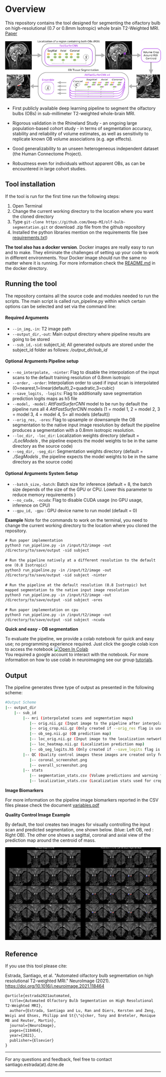 # Overview

This repository contains the tool designed for segmenting the olfactory bulb on high-resolutional (0.7 or 0.8mm Isotropic) whole brain T2-Weighted MRI. [Paper](https://www.sciencedirect.com/science/article/pii/S1053811921007370)

![](/images/pipeline.png)

* First publicly available deep learning pipeline to segment the olfactory bulbs (OBs) in sub-millimeter T2-weighted whole-brain MRI.

* Rigorous validation in the Rhineland Study - an ongoing large population-based cohort study - in terms of segmentation accuracy, stability and reliability of volume estimates, as well as sensitivity to replicate known OB volume associations (e.g. age effects).

* Good generalizability to an unseen heterogeneous independent dataset (the Human Connectome Project).

* Robustness even for individuals without apparent OBs, as can be encountered in large cohort studies.


## Tool installation
If the tool is run for the first time run the following steps:

 1. Open Terminal
 2. Change the current working directory to the location where you want the cloned directory 
 3. Type `git-clone https://github.com/Deep-MI/olf-bulb-segmentation.git`  or download .zip file from the github repository 
 4. Installed the python libraries mention on the requirements file (see [requirements.txt](./requirements.txt))  

**The tool also has a docker version**. Docker images are really easy to run and to make. They eliminate the challenges of setting up your code to work in different environments. Your Docker image should run the same no matter where it is running.
  For more information check the [README.md](./docker/README.md) in the docker directory.

## Running the tool

The repository contains all the source code and modules needed to run the scripts. 
The main script is called run_pipeline.py within which certain options can be selected and set via the command line:


#### Required Arguments
 * `--in_img,-in`: T2 image path 
 * `--output_dir,-out`: Main output directory where pipeline results are going to be stored
 * `--sub_id,-sid`: subject_id; All generated outputs are stored under the subject_id folder as follows: */output_dir/sub_id* 

#### Optional Arguments Pipeline setup
 * `--no_interpolate, -ninter`: Flag to disable the interpolation of the input scans to the default training resolution of 0.8mm isotropic
 * `--order, -order`: Interpolation order to used if input scan is interpolated (0=nearest,1=linear(default),2=quadratic,3=cubic)
 * `--save_logits, -logits`: Flag to additionally save segmentation prediction logits maps as h5 file
 * `--model, -model`: *AttFastSurferCNN* model to be run by default the pipeline runs all 4 *AttFastSurferCNN* models (1 = model 1, 2 = model 2, 3 = model 3, 4 = model 4, 5= all models (default))
 * `--orig_res, -ores`: Flag to upsample or downsample the OB segmentation to the native input image resolution by default the pipeline produces a segmentation with a 0.8mm isotropic resolution.
 * `--loc_dir, -loc_dir`: Localization weights directory (default = *./LocModels* , the pipeline expects the model weights to be in the same directory as the source code)
 * `--seg_dir, -seg_dir`: Segmentation weights directory  (default = *./SegModels* , the pipeline expects the model weights to be in the same directory as the source code)
 
#### Optional Arguments System Setup
 * `--batch_size,-batch`: Batch size for inference (default = 8, the batch size depends of the size of the GPU or CPU. Lower this parameter to reduce memory requirements ) 
 * `--no_cuda, -ncuda`: Flag to disable CUDA usage (no GPU usage, inference on CPU)
 * `--gpu_id, -gpu` : GPU device name to run model (default = 0) 



**Example** Note for the commands to work on the terminal, you need to change the current working directory to the location where you cloned the repository.
```
# Run paper implementation 
python3 run_pipeline.py -in /input/t2/image -out /directory/to/save/output -sid subject

# Run the pipeline natively at a different resolution to the default one (0.8 Isotropic)
python3 run_pipeline.py -in /input/t2/image -out /directory/to/save/output -sid subject -ninter
    
# Run the pipeline at the default resolution (0.8 Isotropic) but mapped segmentation to the native input image resolution
python3 run_pipeline.py -in /input/t2/image -out /directory/to/save/output -sid subject -ores

# Run paper implementation on cpu
python3 run_pipeline.py -in /input/t2/image -out /directory/to/save/output -sid subject -ncuda
```

**Quick and easy - OB segmentation**

To evaluate the pipeline, we provide a colab notebook for quick and easy use; no programming experience required. Just click the google colab icon to access the notebook <a href="https://colab.research.google.com/github/Deep-MI/olf-bulb-segmentation/blob/main/colab/OB_pipeline_test.ipynb" target="_parent"><img src="https://colab.research.google.com/assets/colab-badge.svg" alt="Open In Colab"/></a>
<br/>
You required a google account to interact with the notebook. For more information on how to use colab in neuroimaging see our group [tutorials](https://github.com/Deep-MI/FastSurfer/tree/master/Tutorial).

## Output
The pipeline generates three type of output as presented in the following scheme:

```  bash
#Output Scheme 
|-- output_dir                                   
    |-- sub_id
        |-- mri (interpolated scans and segmentation maps)
           |-- orig.nii.gz (Input image to the pipeline after interpolation and intensities conform)
           |-- orig_crop.nii.gz (Only created if --orig_res flag is used, T2 from the region of interest at the native image resolution)
           |-- ob_seg.nii.gz (OB prediction map)
           |-- loc_orig.nii.gz (Input image to the localization network)
           |-- loc_heatmap.nii.gz (Localization prediction map)
           |-- ob_seg_logits.h5 (Only created if --save_logits flag is used, segmentation prediction logits maps)          
        |-- QC (Quality control images these images are created only for a fast assessment of the segmentation for a detailed QC is still recommended to open the segmentation map)
           |-- coronal_screenshot.png 
           |-- overall_screenshot.png
        |-- stats                                                 
           |-- segmentation_stats.csv (Volume predictions and warning flags)
           |-- localization_stats.csv (Localization stats used for croping the region of interest and warning flags)         
 ``` 
 
**Image Biomarkers**

For more information on the pipeline image biomarkers reported in the CSV files please check the document [variables.pdf](/to/do)

**Quality Control Image Example**

By default, the tool creates two images for visually controlling the input scan and predicted segmentation, one shown below. (blue: Left OB, red : Right OB).
The other one shows a sagittal, coronal and axial view of the prediction map around the centroid of mass.
 
![](/images/qc_example.png)

 
## Reference

If you use this tool please cite:

Estrada, Santiago, et al. "Automated olfactory bulb segmentation on high resolutional T2-weighted MRI." NeuroImage (2021). https://doi.org/10.1016/j.neuroimage.2021.118464
```
@article{estrada2021automated,
  title={Automated Olfactory Bulb Segmentation on High Resolutional T2-Weighted MRI},
  author={Estrada, Santiago and Lu, Ran and Diers, Kersten and Zeng, Weiyi and Ehses, Philipp and St{\"o}cker, Tony and Breteler, Monique MB and Reuter, Martin},
  journal={NeuroImage},
  pages={118464},
  year={2021},
  publisher={Elsevier}
}

```

--------
For any questions and feedback, feel free to contact santiago.estrada(at).dzne.de<br/>

--------
